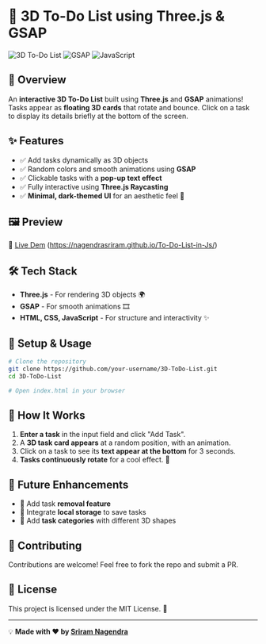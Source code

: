 # 📌 3D To-Do List using Three.js & GSAP

![3D To-Do List](https://img.shields.io/badge/Three.js-3D%20Graphics-blue?style=for-the-badge) ![GSAP](https://img.shields.io/badge/GSAP-Animations-green?style=for-the-badge) ![JavaScript](https://img.shields.io/badge/JavaScript-ES6+-yellow?style=for-the-badge)

## 🚀 Overview
An **interactive 3D To-Do List** built using **Three.js** and **GSAP** animations! Tasks appear as **floating 3D cards** that rotate and bounce. Click on a task to display its details briefly at the bottom of the screen.

## ✨ Features
- ✅ Add tasks dynamically as 3D objects
- ✅ Random colors and smooth animations using **GSAP**
- ✅ Clickable tasks with a **pop-up text effect**
- ✅ Fully interactive using **Three.js Raycasting**
- ✅ **Minimal, dark-themed UI** for an aesthetic feel 🎨

## 🖼 Preview
🔗 [Live Dem](#) (https://nagendrasriram.github.io/To-Do-List-in-Js/)

## 🛠 Tech Stack
- **Three.js** - For rendering 3D objects 🌍
- **GSAP** - For smooth animations 🎞️
- **HTML, CSS, JavaScript** - For structure and interactivity ✨

## 📌 Setup & Usage
```bash
# Clone the repository
git clone https://github.com/your-username/3D-ToDo-List.git
cd 3D-ToDo-List

# Open index.html in your browser
```

## 🎯 How It Works
1. **Enter a task** in the input field and click "Add Task".
2. A **3D task card appears** at a random position, with an animation.
3. Click on a task to see its **text appear at the bottom** for 3 seconds.
4. **Tasks continuously rotate** for a cool effect. 🌟

## 🚀 Future Enhancements
- 📌 Add task **removal feature**
- 📌 Integrate **local storage** to save tasks
- 📌 Add **task categories** with different 3D shapes

## 🤝 Contributing
Contributions are welcome! Feel free to fork the repo and submit a PR.

## 📜 License
This project is licensed under the MIT License. 📝

---
💡 **Made with ❤️ by [Sriram Nagendra](https://github.com/your-username)**

